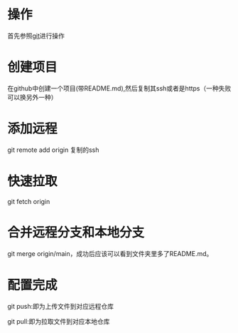 # 操作
首先参照[git](https://github.com/heavenbo/Linux/blob/main/git.md)进行操作
# 创建项目
在github中创建一个项目(带README.md),然后复制其ssh或者是https（一种失败可以换另外一种）
# 添加远程
git remote add origin 复制的ssh
# 快速拉取
git fetch origin
# 合并远程分支和本地分支
git merge origin/main，成功后应该可以看到文件夹里多了README.md。
# 配置完成
git push:即为上传文件到对应远程仓库

git pull:即为拉取文件到对应本地仓库
